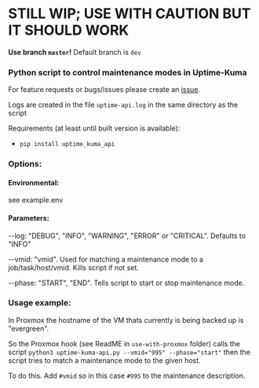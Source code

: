 # STILL WIP; USE WITH CAUTION BUT IT SHOULD WORK #
**Use branch `master`!** Default branch is `dev`
### Python script to control maintenance modes in Uptime-Kuma ###
For feature requests or bugs/issues please create an [issue](https://gitlab.azubi.server.lan/lwsops-muc/uptimekuma-maintenance-mode-api/-/issues).

Logs are created in the file `uptime-api.log` in the same directory as the script

Requirements (at least until built version is available):
- `pip install uptime_kuma_api`

### Options: ###
#### Environmental: ####
see example.env

#### Parameters: ####

--log: "DEBUG", "INFO", "WARNING", "ERROR" or "CRITICAL". Defaults to "INFO"

--vmid: "vmid". Used for matching a maintenance mode to a job/task/host/vmid. Kills script if not set.

--phase: "START", "END". Tells script to start or stop maintenance mode.

### Usage example: ###
In Proxmox the hostname of the VM thats currently is being backed up is "evergreen".

So the Proxmox hook (see ReadME in `use-with-proxmox` folder) calls the script `python3 uptime-kuma-api.py --vmid="995" --phase="start"` then
the script tries to match a maintenance mode to the given host.

To do this. Add `#vmid` so in this case `#995` to the maintenance description.
